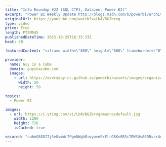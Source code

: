 ```yaml
---
title: "Info Roundup #22 (SQL CTP3, Datazen, Power BI)"
excerpt: "Power BI Weekly Update http://blogs.msdn.com/b/powerbi/archive/2015/10/28/power-bi-weekly-service-update-1027.aspx  New version of Personal Gateway is now live! http://blogs.msdn.com/b/powerbi/archive/2015/10/22/new-version-of-personal-gateway-is-now-live.aspx  Pin Reporting Services charts to Power"
originalUrl: https://youtube.com/watch?v=LbAVBGJbrvg
type: video
price: Free
length: PT3M54S
publishedDateTime: 2015-10-29T16:35:33Z
heat: 50

featuredContent: "<iframe width=\"800\" height=\"500\" frameborder=\"0\" src=\"https://www.youtube.com/embed/LbAVBGJbrvg\" allow=\"accelerometer; autoplay; encrypted-media; gyroscope; picture-in-picture\" allowfullscreen></iframe>"

provider:
  name: Guy in a Cube
  domain: guyinacube.com
  images:
    - url: https://everyday-cc.github.io/powerbi/assets/images/organizations/guyinacube.com-50x50.jpg
      width: 50
      height: 50

topics:
  - Power BI

images:
  - url: https://i.ytimg.com/vi/LbAVBGJbrvg/maxresdefault.jpg
    width: 1280
    height: 720
    isCached: true

secured: "cuhmQ88DIIjSeOvmWr7PgmNWgbBioywvn9xElrG5Kn0RScIEWSUs66DNvsr4uYmfAR0nJ0Lg41JVu+LcCq8Q6W6EGjz+jIUkERayT2tKSQMmNySpUZVrbnYEqtVFtcri7C5FwFuLbH8d04b0MMdthZwy1zUn/fabI9IJIEg5nKF2fMwh/1ymFUvK8agp1+E9Uy7M6g4B7vVHzSWBUpCChhliiUBam2q5SV4YqOYIXLNQF5A519o2j+dmcpvmFzRiSnGFoEa1AkcIaRlMlCrwceNTJ9XQQ44k2deWSicR9acyVuaw8wiTWVDj/62p/A/Gy9sAYkV3CRzQKrmMI/UmKZWO4EP1bCW15gM3yA0M3aDMtaVWy3z4bj7RKZ/GkG3GwQvJQYViERUZXyGdI0HFkffan72D1ftQ6c1FXAsi36A=;Cyr7z0mrAAHvwH1svu8BEw=="
---
```


